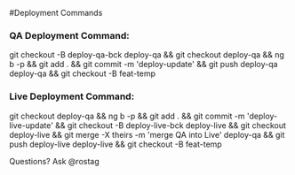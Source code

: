 #Deployment Commands

### QA Deployment Command:
git checkout -B deploy-qa-bck deploy-qa && git checkout deploy-qa && ng b -p && git add . && git commit -m 'deploy-update' && git push deploy-qa deploy-qa && git checkout -B feat-temp

### Live Deployment Command:

git checkout deploy-qa && ng b -p && git add . && git commit -m 'deploy-live-update' && git checkout -B deploy-live-bck deploy-live && git checkout deploy-live && git merge -X theirs -m 'merge QA into Live' deploy-qa && git push deploy-live deploy-live && git checkout -B feat-temp


Questions? Ask @rostag

